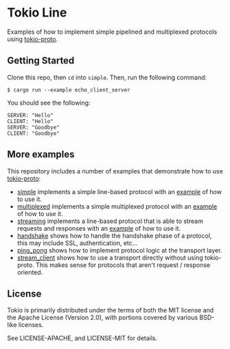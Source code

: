 # Tokio Line

Examples of how to implement simple pipelined and multiplexed protocols using
[tokio-proto](https://github.com/tokio-rs/tokio-proto).

## Getting Started

Clone this repo, then `cd` into `simple`. Then, run the
following command:

```
$ cargo run --example echo_client_server
```

You should see the following:

```
SERVER: "Hello"
CLIENT: "Hello"
SERVER: "Goodbye"
CLIENT: "Goodbye"
```

## More examples

This repository includes a number of examples that demonstrate how to use
[tokio-proto](https://github.com/tokio-rs/tokio-proto):

* [simple](simple/src/lib.rs) implements a simple line-based protocol with an
  [example](simple/examples/echo_client_server.rs) of how to use it.
* [multiplexed](multiplexed/src/lib.rs) implements a simple multiplexed
  protocol with an [example](multiplexed/examples/echo_client_server.rs) of how
  to use it.
* [streaming](streaming/src/lib.rs) implements a line-based protocol that is
  able to stream requests and responses with an
  [example](streaming/examples/stdout_server.rs) of how to use it.
* [handshake](simple/examples/handshake.rs) shows how to handle the handshake
  phase of a protocol, this may include SSL, authentication, etc...
* [ping_pong](simple/examples/ping_pong.rs) shows how to implement protocol
  logic at the transport layer.
* [stream_client](simple/examples/stream_client.rs) shows how to use a transport
  directly without using tokio-proto. This makes sense for protocols that aren't
  request / response oriented.

## License

Tokio is primarily distributed under the terms of both the MIT license
and the Apache License (Version 2.0), with portions covered by various
BSD-like licenses.

See LICENSE-APACHE, and LICENSE-MIT for details.
